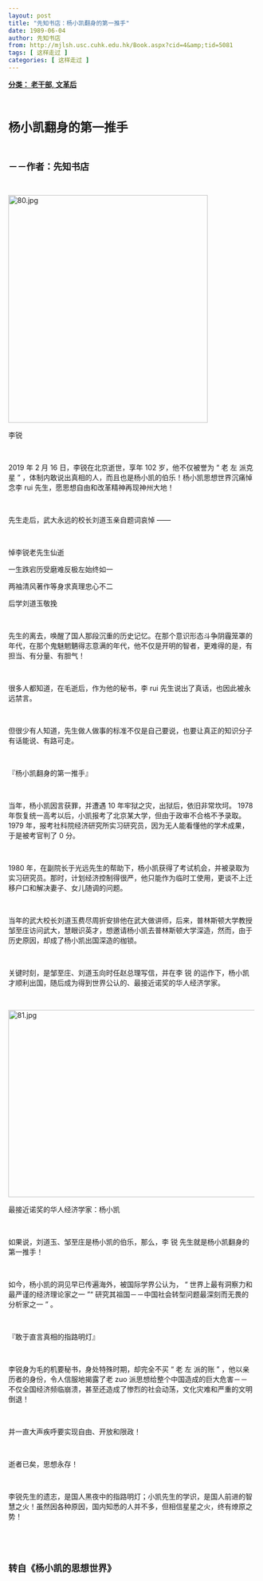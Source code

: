 ```yaml
---
layout: post
title: "先知书店：杨小凯翻身的第一推手"
date: 1989-06-04
author: 先知书店
from: http://mjlsh.usc.cuhk.edu.hk/Book.aspx?cid=4&amp;tid=5081
tags: [ 这样走过 ]
categories: [ 这样走过 ]
---
```


<div style="margin: 15px 10px 10px 0px;">
<div>
<span id="ctl00_ContentPlaceHolder1_chapter1_SubjectLabel" style="font-weight:bold;text-decoration:underline;">
   分类： 老干部, 文革后
  </span>
</div>
<p class="p1">
<b>
<font size="5">
<span class="s1">
</span>
<br/>
</font>
</b>
</p>
<p class="p2">
<span class="s1">
<b>
<font size="5">
     杨小凯翻身的第一推手
    </font>
</b>
</span>
</p>
<p class="p1">
<b>
<font size="4">
<span class="s1">
</span>
<br/>
</font>
</b>
</p>
<p class="p2">
<span class="s1">
<b>
<font size="4">
     －－作者：先知书店
    </font>
</b>
</span>
</p>
<p class="p1">
<span class="s1">
</span>
<br/>
</p>
<p class="p3">
<span class="s1">
<img alt="80.jpg" border="0" height="456" src="http://mjlsh.usc.cuhk.edu.hk/medias/contents/5081/80.jpg" width="400"/>
</span>
</p>
<p class="p2">
<span class="s1">
   李锐
  </span>
</p>
<p class="p1">
<span class="s1">
</span>
<br/>
</p>
<p class="p2">
<span class="s2">
   2019
  </span>
<span class="s1">
   年
  </span>
<span class="s2">
   2
  </span>
<span class="s1">
   月
  </span>
<span class="s2">
   16
  </span>
<span class="s1">
   日，李锐在北京逝世，享年
  </span>
<span class="s2">
   102
  </span>
<span class="s1">
   岁，他不仅被誉为
  </span>
<span class="s2">
   “
  </span>
<span class="s1">
   老
  </span>
<span class="s2">
   左
  </span>
<span class="s1">
   派克星
  </span>
<span class="s2">
   ”
  </span>
<span class="s1">
   ，体制内敢说出真相的人，而且也是杨小凯的伯乐！杨小凯思想世界沉痛悼念李
  </span>
<span class="s2">
   rui
  </span>
<span class="s1">
   先生，愿思想自由和改革精神再现神州大地！
  </span>
</p>
<p class="p1">
<span class="s1">
</span>
<br/>
</p>
<p class="p2">
<span class="s1">
   先生走后，武大永远的校长刘道玉亲自题词哀悼
  </span>
<span class="s2">
   ——
  </span>
</p>
<p class="p1">
<span class="s1">
</span>
<br/>
</p>
<p class="p2">
<span class="s1">
   悼李锐老先生仙逝
  </span>
</p>
<p class="p2">
<span class="s1">
   一生跌宕历受磨难反极左始终如一
  </span>
</p>
<p class="p2">
<span class="s1">
   两袖清风著作等身求真理忠心不二
  </span>
</p>
<p class="p2">
<span class="s1">
   后学刘道玉敬挽
  </span>
</p>
<p class="p1">
<span class="s1">
</span>
<br/>
</p>
<p class="p2">
<span class="s1">
   先生的离去，唤醒了国人那段沉重的历史记忆。在那个意识形态斗争阴霾笼罩的年代，在那个鬼魅魍魉得志意满的年代，他不仅是开明的智者，更难得的是，有担当、有分量、有胆气！
  </span>
</p>
<p class="p1">
<span class="s1">
</span>
<br/>
</p>
<p class="p2">
<span class="s1">
   很多人都知道，在毛逝后，作为他的秘书，李
  </span>
<span class="s2">
   rui
  </span>
<span class="s1">
   先生说出了真话，也因此被永远禁言。
  </span>
</p>
<p class="p1">
<span class="s1">
</span>
<br/>
</p>
<p class="p2">
<span class="s1">
   但很少有人知道，先生做人做事的标准不仅是自己要说，也要让真正的知识分子有话能说、有路可走。
  </span>
</p>
<p class="p1">
<span class="s1">
</span>
<br/>
</p>
<p class="p2">
<span class="s1">
   『杨小凯翻身的第一推手』
  </span>
</p>
<p class="p1">
<span class="s1">
</span>
<br/>
</p>
<p class="p2">
<span class="s1">
   当年，杨小凯因言获罪，并遭遇
  </span>
<span class="s2">
   10
  </span>
<span class="s1">
   年牢狱之灾，出狱后，依旧非常坎坷。
  </span>
<span class="s2">
   1978
  </span>
<span class="s1">
   年恢复统一高考以后，小凯报考了北京某大学，但由于政审不合格不予录取。
  </span>
<span class="s2">
   1979
  </span>
<span class="s1">
   年，报考社科院经济研究所实习研究员，因为无人能看懂他的学术成果，于是被考官判了
  </span>
<span class="s2">
   0
  </span>
<span class="s1">
   分。
  </span>
</p>
<p class="p1">
<span class="s1">
</span>
<br/>
</p>
<p class="p2">
<span class="s2">
   1980
  </span>
<span class="s1">
   年，在副院长于光远先生的帮助下，杨小凯获得了考试机会，并被录取为实习研究员。那时，计划经济控制得很严，他只能作为临时工使用，更谈不上迁移户口和解决妻子、女儿随调的问题。
  </span>
</p>
<p class="p1">
<span class="s1">
</span>
<br/>
</p>
<p class="p2">
<span class="s1">
   当年的武大校长刘道玉费尽周折安排他在武大做讲师，后来，普林斯顿大学教授邹至庄访问武大，慧眼识英才，想邀请杨小凯去普林斯顿大学深造，然而，由于历史原因，却成了杨小凯出国深造的枷锁。
  </span>
</p>
<p class="p1">
<span class="s1">
</span>
<br/>
</p>
<p class="p2">
<span class="s1">
   关键时刻，是邹至庄、刘道玉向时任赵总理写信，并在李
  </span>
<span class="s2">
   锐
  </span>
<span class="s1">
   的运作下，杨小凯才顺利出国，随后成为得到世界公认的、最接近诺奖的华人经济学家。
  </span>
</p>
<p class="p1">
<span class="s1">
</span>
<br/>
</p>
<p class="p3">
<span class="s1">
<img alt="81.jpg" border="0" height="375" src="http://mjlsh.usc.cuhk.edu.hk/medias/contents/5081/81.jpg" width="500"/>
</span>
</p>
<p class="p2">
<span class="s1">
   最接近诺奖的华人经济学家：杨小凯
  </span>
</p>
<p class="p1">
<span class="s1">
</span>
<br/>
</p>
<p class="p2">
<span class="s1">
   如果说，刘道玉、邹至庄是杨小凯的伯乐，那么，李
   <font face="Trebuchet MS">
    锐
   </font>
</span>
<span class="s1">
   先生就是杨小凯翻身的第一推手！
  </span>
</p>
<p class="p1">
<span class="s1">
</span>
<br/>
</p>
<p class="p2">
<span class="s1">
   如今，杨小凯的洞见早已传遍海外，被国际学界公认为，
  </span>
<span class="s2">
   “
  </span>
<span class="s1">
   世界上最有洞察力和最严谨的经济理论家之一
  </span>
<span class="s2">
   ”“
  </span>
<span class="s1">
   研究其祖国－－中国社会转型问题最深刻而无畏的分析家之一
  </span>
<span class="s2">
   ”
  </span>
<span class="s1">
   。
  </span>
</p>
<p class="p1">
<span class="s1">
</span>
<br/>
</p>
<p class="p2">
<span class="s1">
   『敢于直言真相的指路明灯』
  </span>
</p>
<p class="p1">
<span class="s1">
</span>
<br/>
</p>
<p class="p2">
<span class="s1">
   李锐身为毛的机要秘书，身处特殊时期，却完全不买
  </span>
<span class="s2">
   “
  </span>
<span class="s1">
   老
  </span>
<span class="s2">
   左
  </span>
<span class="s1">
   派的账
  </span>
<span class="s2">
   ”
  </span>
<span class="s1">
   ，他以亲历者的身份，令人信服地揭露了老
  </span>
<span class="s2">
   zuo
  </span>
<span class="s1">
   派思想给整个中国造成的巨大危害－－不仅全国经济频临崩溃，甚至还造成了惨烈的社会动荡，文化灾难和严重的文明倒退！
  </span>
</p>
<p class="p1">
<span class="s1">
</span>
<br/>
</p>
<p class="p2">
<span class="s1">
   并一直大声疾呼要实现自由、开放和限政！
  </span>
</p>
<p class="p1">
<span class="s1">
</span>
<br/>
</p>
<p class="p2">
<span class="s1">
   逝者已矣，思想永存！
  </span>
</p>
<p class="p1">
<span class="s1">
</span>
<br/>
</p>
<p class="p2">
<span class="s1">
   李锐先生的遗志，是国人黑夜中的指路明灯；小凯先生的学识，是国人前进的智慧之火！虽然因各种原因，国内知悉的人并不多，但相信星星之火，终有燎原之势！
  </span>
</p>
<p class="p1">
<span class="s1">
</span>
<br/>
</p>
<p class="p1">
<b>
<font size="4">
<span class="s1">
</span>
<br/>
</font>
</b>
</p>
<p class="p2">
<span class="s1">
<b>
<font size="4">
     转自《杨小凯的思想世界》
    </font>
</b>
</span>
</p>
</div>
